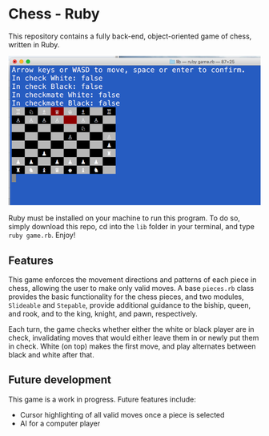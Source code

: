 # Chess - Ruby

This repository contains a fully back-end, object-oriented game of chess, written in Ruby.

![ScreenShot](chess_screenshot.png)

Ruby must be installed on your machine to run this program.  To do so, simply download this repo, cd into the `lib` folder in your terminal, and type `ruby game.rb`.  Enjoy!

## Features

This game enforces the movement directions and patterns of each piece in chess, allowing the user to make only valid moves.  A base `pieces.rb` class provides the basic functionality for the chess pieces, and two modules, `Slideable` and `Stepable`, provide additional guidance to the biship, queen, and rook, and to the king, knight, and pawn, respectively.

Each turn, the game checks whether either the white or black player are in check, invalidating moves that would either leave them in or newly put them in check.  White (on top) makes the first move, and play alternates between black and white after that.

## Future development

This game is a work in progress.  Future features include:

* Cursor highlighting of all valid moves once a piece is selected
* AI for a computer player
